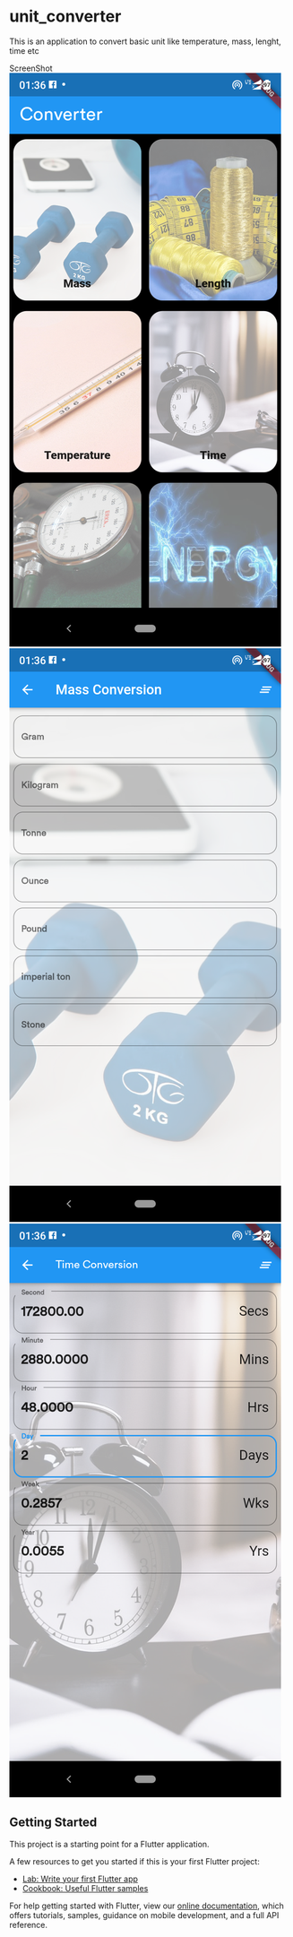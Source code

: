 # unit_converter

This is an application to convert basic unit like temperature, mass, lenght, time etc

ScreenShot
<img src = "assets/Screenshot_1.png">
<img src = "assets/Screenshot_2.png">
<img src = "assets/Screenshot_3.png">

## Getting Started

This project is a starting point for a Flutter application.

A few resources to get you started if this is your first Flutter project:

- [Lab: Write your first Flutter app](https://flutter.dev/docs/get-started/codelab)
- [Cookbook: Useful Flutter samples](https://flutter.dev/docs/cookbook)

For help getting started with Flutter, view our
[online documentation](https://flutter.dev/docs), which offers tutorials,
samples, guidance on mobile development, and a full API reference.
